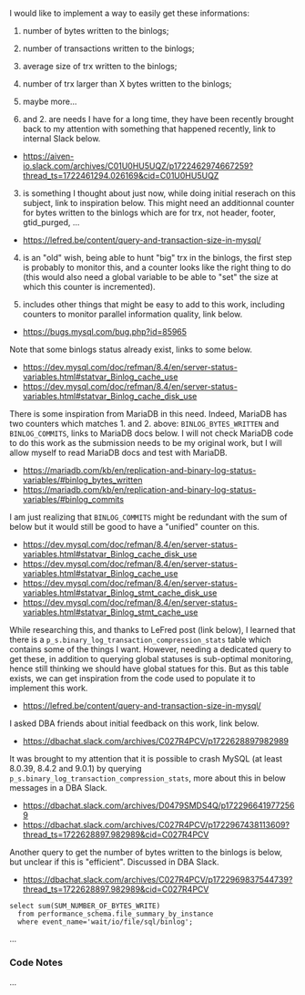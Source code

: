 
<!-- 6789 123456789 123456789 123456789 123456789 123456789 123456789 123456789 -->

I would like to implement a way to easily get these informations:
1. number of bytes written to the binlogs;
2. number of transactions written to the binlogs;
3. average size of trx written to the binlogs;
4. number of trx larger than X bytes written to the binlogs;
5. maybe more...

1. and 2. are needs I have for a long time, they have been recently brought back to
my attention with something that happened recently, link to internal Slack below.
- https://aiven-io.slack.com/archives/C01U0HU5UQZ/p1722462974667259?thread_ts=1722461294.026169&cid=C01U0HU5UQZ

3. is something I thought about just now, while doing initial reserach on this
subject, link to inspiration below.  This might need an additionnal counter for
bytes written to the binlogs which are for trx, not header, footer, gtid_purged,
...
- https://lefred.be/content/query-and-transaction-size-in-mysql/

4. is an "old" wish, being able to hunt "big" trx in the binlogs, the first step is
probably to monitor this, and a counter looks like the right thing to do
(this would also need a global variable to be able to "set" the size at which this
counter is incremented).

5. includes other things that might be easy to add to this work, including counters
to monitor parallel information quality, link below.
- https://bugs.mysql.com/bug.php?id=85965


<!-- 6789 123456789 123456789 123456789 123456789 123456789 123456789 123456789 -->

Note that some binlogs status already exist, links to some below.
- https://dev.mysql.com/doc/refman/8.4/en/server-status-variables.html#statvar_Binlog_cache_use
- https://dev.mysql.com/doc/refman/8.4/en/server-status-variables.html#statvar_Binlog_cache_disk_use

There is some inspiration from MariaDB in this need.  Indeed, MariaDB has two
counters which matches 1. and 2. above: `BINLOG_BYTES_WRITTEN` and
`BINLOG_COMMITS`, links to MariaDB docs below.  I will not check MariaDB code
to do this work as the submission needs to be my original work, but I will allow
myself to read MariaDB docs and test with MariaDB.
- https://mariadb.com/kb/en/replication-and-binary-log-status-variables/#binlog_bytes_written
- https://mariadb.com/kb/en/replication-and-binary-log-status-variables/#binlog_commits

I am just realizing that `BINLOG_COMMITS` might be redundant with the sum of below
but it would still be good to have a "unified" counter on this.
- https://dev.mysql.com/doc/refman/8.4/en/server-status-variables.html#statvar_Binlog_cache_disk_use
- https://dev.mysql.com/doc/refman/8.4/en/server-status-variables.html#statvar_Binlog_cache_use
- https://dev.mysql.com/doc/refman/8.4/en/server-status-variables.html#statvar_Binlog_stmt_cache_disk_use
- https://dev.mysql.com/doc/refman/8.4/en/server-status-variables.html#statvar_Binlog_stmt_cache_use


<!-- 6789 123456789 123456789 123456789 123456789 123456789 123456789 123456789 -->

While researching this, and thanks to LeFred post (link below), I learned that
there is a `p_s.binary_log_transaction_compression_stats` table which contains some
of the things I want.  However, needing a dedicated query to get these, in addition
to querying global statuses is sub-optimal monitoring, hence still thinking we
should have global statues for this.  But as this table exists, we can get
inspiration from the code used to populate it to implement this work.
- https://lefred.be/content/query-and-transaction-size-in-mysql/

I asked DBA friends about initial feedback on this work, link below.
- https://dbachat.slack.com/archives/C027R4PCV/p1722628897982989


<!-- 6789 123456789 123456789 123456789 123456789 123456789 123456789 123456789 -->

It was brought to my attention that it is possible to crash MySQL (at least 8.0.39,
8.4.2 and 9.0.1) by querying `p_s.binary_log_transaction_compression_stats`, more
about this in below messages in a DBA Slack.
- https://dbachat.slack.com/archives/D0479SMDS4Q/p1722966419772569
- https://dbachat.slack.com/archives/C027R4PCV/p1722967438113609?thread_ts=1722628897.982989&cid=C027R4PCV

Another query to get the number of bytes written to the binlogs is below, but
unclear if this is "efficient".  Discussed in DBA Slack.
- https://dbachat.slack.com/archives/C027R4PCV/p1722969837544739?thread_ts=1722628897.982989&cid=C027R4PCV
```
select sum(SUM_NUMBER_OF_BYTES_WRITE)
  from performance_schema.file_summary_by_instance
  where event_name='wait/io/file/sql/binlog';
```

...


<!-- 6789 123456789 123456789 123456789 123456789 123456789 123456789 123456789 -->

### Code Notes

...


<!-- EOF -->

